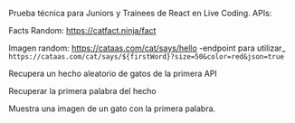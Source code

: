 Prueba técnica para Juniors y Trainees de React en Live Coding.
APIs:

Facts Random: https://catfact.ninja/fact

Imagen random: https://cataas.com/cat/says/hello
    -endpoint para utilizar_ 
    `https://cataas.com/cat/says/${firstWord}?size=50&color=red&json=true`

Recupera un hecho aleatorio de gatos de la primera API

Recuperar la primera palabra del hecho

Muestra una imagen de un gato con la primera palabra.